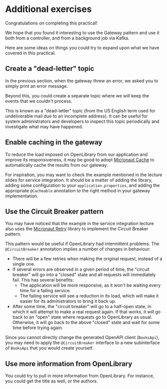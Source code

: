 # Additional exercises

Congratulations on completing this practical!

We hope that you found it interesting to use the Gateway pattern and use it both from a controller, and from a background job via Kafka.

Here are some ideas on things you could try to expand upon what we have covered in this practical.

## Create a "dead-letter" topic

In the previous section, when the gateway threw an error, we asked you to simply print an error message.

Beyond this, you could create a separate topic where we will keep the events that we couldn't process.

This is known as a "dead-letter" topic (from the US English term used for undeliverable mail due to an incomplete address).
It can be useful for system administrators and developers to inspect this topic periodically and investigate what may have happened.

## Enable caching in the gateway

To reduce the load imposed on OpenLibrary from our application and improve its responsiveness, it may be good to adopt [Micronaut Cache](https://micronaut-projects.github.io/micronaut-cache/5.1.0/guide/) to automatically cache the results from our gateway.

For inspiration, you may want to check the example mentioned in the lecture slides for service integration.
It should be a matter of adding the library, adding some configuration to your `application.properties`, and adding the appropriate `@Cacheable` annotation to the right method in your gateway implementation.

## Use the Circuit Breaker pattern

You may have noticed that the example in the service integration lecture also uses the [Micronaut Retry](https://docs.micronaut.io/snapshot/guide/index.html#clientRetry) library to implement the Circuit Breaker pattern.

This pattern would be useful if OpenLibrary had intermittent problems.
The `@CircuitBreaker` annotation implies a number of changes in behaviour:

* There will be a few retries when making the original request, instead of a single one.
* If several errors are observed in a given period of time, the "circuit breaker" will go into a "closed" state and all requests will immediately fail. This has several benefits:
  * The application will be more responsive, as it won't be waiting every time for a failing service.
  * The failing service will see a reduction in its load, which will make it easier for its administrators to bring it back up.
* After some time, the "circuit breaker" will go to a half-open state, in which it will attempt to make a real request again. If that works, it will go back to an "open" state where requests go to OpenLibrary as usual. Otherwise, it will go back to the above "closed" state and wait for some time before trying again.

Since you cannot directly change the generated OpenAPI client (`BooksApi`), you may need to apply the `@CircuitBreaker` interface to a new subinterface of `BooksApi` that you would create yourself.

## Use more information from OpenLibrary

You could try to pull in more information from OpenLibrary.
For instance, you could get the title as well, or the authors.
